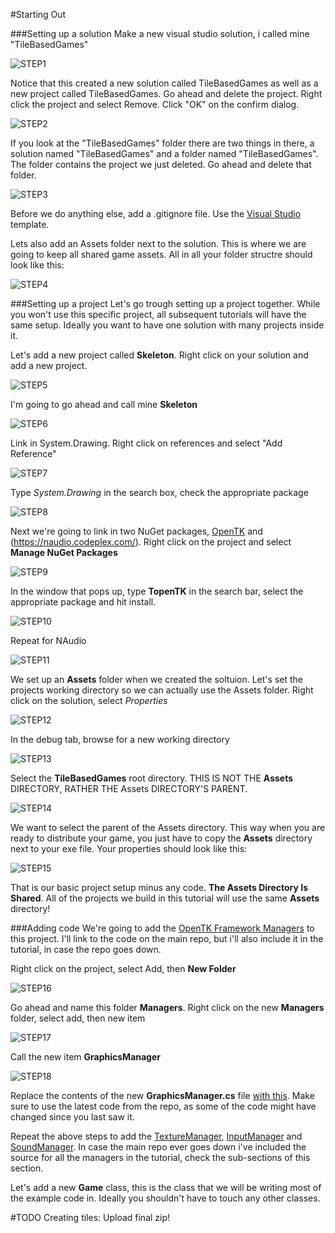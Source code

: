 #Starting Out


###Setting up a solution
Make a new visual studio solution, i called mine "TileBasedGames"

![STEP1](Images/step1.PNG)

Notice that this created a new solution called TileBasedGames as well as a new project called TileBasedGames. Go ahead and delete the project. Right click the project and select Remove. Click "OK" on the confirm dialog.

![STEP2](Images/step2.PNG)

If you look at the "TileBasedGames" folder there are two things in there, a solution named "TileBasedGames" and a folder named "TileBasedGames". The folder contains the project we just deleted. Go ahead and delete that folder.

![STEP3](Images/step3.PNG)

Before we do anything else, add a .gitignore file. Use the [Visual Studio](https://github.com/github/gitignore/blob/master/VisualStudio.gitignore) template. 

Lets also add an Assets folder next to the solution. This is where we are going to keep all shared game assets. All in all your folder structre should look like this:

![STEP4](Images/step4.PNG)

###Setting up a project
Let's go trough setting up a project together. While you won't use this specific project, all subsequent tutorials will have the same setup. Ideally you want to have one solution with many projects inside it.

Let's add a new project called **Skeleton**. Right click on your solution and add a new project.

![STEP5](Images/step5.png)

I'm going to go ahead and call mine **Skeleton**

![STEP6](Images/step6.PNG)

Link in System.Drawing. Right click on references and select "Add Reference"

![STEP7](Images/step7.png)

Type *System.Drawing* in the search box, check the appropriate package

![STEP8](Images/step8.PNG)

Next we're going to link in two NuGet packages, [OpenTK](http://www.opentk.com/) and (https://naudio.codeplex.com/). Right click on the project and select **Manage NuGet Packages**

![STEP9](Images/step9.png)

In the window that pops up, type **TopenTK** in the search bar, select the appropriate package and hit install.

![STEP10](Images/step10.png)

Repeat for NAudio

![STEP11](Images/step11.png)

We set up an **Assets** folder when we created the soltuion. Let's set the projects working directory so we can actually use the Assets folder. Right click on the solution, select _Properties_

![STEP12](Images/step12.png)

In the debug tab, browse for a new working directory

![STEP13](Images/step13.png)

Select the **TileBasedGames** root directory. THIS IS NOT THE **Assets** DIRECTORY, RATHER THE Assets DIRECTORY'S PARENT. 

![STEP14](Images/step14.png)

We want to select the parent of the Assets directory. This way when you are ready to distribute your game, you just have to copy the **Assets** directory next to your exe file. Your properties should look like this:

![STEP15](Images/step15.png)

That is our basic project setup minus any code. **The Assets Directory Is Shared**. All of the projects we build in this tutorial will use the same **Assets** directory!

###Adding code
We're going to add the [OpenTK Framework Managers](https://github.com/gszauer/2DOpenTKFramework) to this project. I'll link to the code on the main repo, but i'll also include it in the tutorial, in case the repo goes down.

Right click on the project, select Add, then **New Folder**

![STEP16](Images/step16.png)

Go ahead and name this folder **Managers**. Right click on the new **Managers** folder, select add, then new item

![STEP17](Images/step17.png)

Call the new item **GraphicsManager**

![STEP18](Images/step18.PNG)

Replace the contents of the new **GraphicsManager.cs** file [with this](https://github.com/gszauer/2DOpenTKFramework/blob/master/2DFramework/Framework/GraphicsManager.cs). Make sure to use the latest code from the repo, as some of the code might have changed since you last saw it.

Repeat the above steps to add the [TextureManager](https://github.com/gszauer/2DOpenTKFramework/blob/master/2DFramework/Framework/TextureManager.cs), [InputManager](https://github.com/gszauer/2DOpenTKFramework/blob/master/2DFramework/Framework/InputManager.cs) and [SoundManager](https://github.com/gszauer/2DOpenTKFramework/blob/master/2DFramework/Framework/SoundManager.cs). In case the main repo ever goes down i've included the source for all the managers in the tutorial, check the sub-sections of this section.

Let's add a new **Game** class, this is the class that we will be writing most of the example code in. Ideally you shouldn't have to touch any other classes.


#TODO
Creating tiles: Upload final zip!